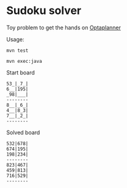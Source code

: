 # Sudoku solver
Toy problem to get the hands on [Optaplanner](https://github.com/kiegroup/optaplanner)

Usage:

```
mvn test
```
```
mvn exec:java
```
Start board
```
53_|_7_|
6__|195|
_98|___|
--------
8__|_6_|
4__|8_3|
7__|_2_|
--------
```
Solved board
```
532|678|
674|195|
198|234|
--------
823|467|
459|813|
716|529|
--------
```